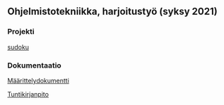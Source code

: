 ## Ohjelmistotekniikka, harjoitustyö (syksy 2021)

### Projekti

[sudoku](https://github.com/Ozath/ot-harjoitustyo/tree/master/sudoku)

### Dokumentaatio

[Määrittelydokumentti](https://github.com/Ozath/ot-harjoitustyo/blob/master/sudoku/dokumentaatio/vaatimusmaarittely.md)

[Tuntikirjanpito](https://github.com/Ozath/ot-harjoitustyo/blob/master/sudoku/dokumentaatio/tuntikirjanpito.md)
